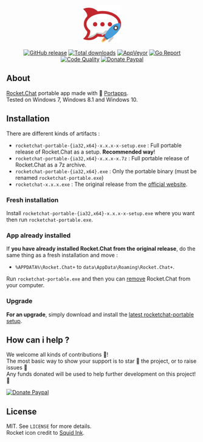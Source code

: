 <p align="center"><a href="https://github.com/portapps/rocketchat-portable" target="_blank"><img width="100" src="https://github.com/portapps/rocketchat-portable/blob/master/res/papp.png"></a></p>

<p align="center">
  <a href="https://github.com/portapps/rocketchat-portable/releases/latest"><img src="https://img.shields.io/github/release/portapps/rocketchat-portable.svg?style=flat-square" alt="GitHub release"></a>
  <a href="https://github.com/portapps/rocketchat-portable/releases/latest"><img src="https://img.shields.io/github/downloads/portapps/rocketchat-portable/total.svg?style=flat-square" alt="Total downloads"></a>
  <a href="https://ci.appveyor.com/project/crazy-max/rocketchat-portable"><img src="https://img.shields.io/appveyor/ci/crazy-max/rocketchat-portable.svg?style=flat-square" alt="AppVeyor"></a>
  <a href="https://goreportcard.com/report/github.com/portapps/rocketchat-portable"><img src="https://goreportcard.com/badge/github.com/portapps/rocketchat-portable?style=flat-square" alt="Go Report"></a>
  <a href="https://www.codacy.com/app/crazy-max/rocketchat-portable"><img src="https://img.shields.io/codacy/grade/8fa6391e00fc4a7e9eb1b1108d5655a2.svg?style=flat-square" alt="Code Quality"></a>
  <a href="https://www.paypal.com/cgi-bin/webscr?cmd=_s-xclick&hosted_button_id=WQD7AQGPDEPSG"><img src="https://img.shields.io/badge/donate-paypal-7057ff.svg?style=flat-square" alt="Donate Paypal"></a>
</p>

## About

[Rocket.Chat](https://rocket.chat/) portable app made with 🚀 [Portapps](https://github.com/portapps).<br />
Tested on Windows 7, Windows 8.1 and Windows 10.

## Installation

There are different kinds of artifacts :

* `rocketchat-portable-{ia32,x64}-x.x.x-x-setup.exe` : Full portable release of Rocket.Chat as a setup. **Recommended way**!
* `rocketchat-portable-{ia32,x64}-x.x.x-x.7z` : Full portable release of Rocket.Chat as a 7z archive.
* `rocketchat-portable-{ia32,x64}.exe` : Only the portable binary (must be renamed `rocketchat-portable.exe`)
* `rocketchat-x.x.x.exe` : The original release from the [official website](https://rocket.chat/download).

### Fresh installation

Install `rocketchat-portable-{ia32,x64}-x.x.x-x-setup.exe` where you want then run `rocketchat-portable.exe`.

### App already installed

If **you have already installed Rocket.Chat from the original release**, do the same thing as a fresh installation and move :

* `%APPDATA%\Rocket.Chat+` to `data\AppData\Roaming\Rocket.Chat+`.

Run `rocketchat-portable.exe` and then you can [remove](https://support.microsoft.com/en-us/instantanswers/ce7ba88b-4e95-4354-b807-35732db36c4d/repair-or-remove-programs) Rocket.Chat from your computer.

### Upgrade

**For an upgrade**, simply download and install the [latest rocketchat-portable setup](https://github.com/portapps/rocketchat-portable/releases/latest).

## How can i help ?

We welcome all kinds of contributions :raised_hands:!<br />
The most basic way to show your support is to star :star2: the project, or to raise issues :speech_balloon:<br />
Any funds donated will be used to help further development on this project! :gift_heart:

[![Donate Paypal](https://raw.githubusercontent.com/portapps/portapps/master/res/paypal.png)](https://www.paypal.com/cgi-bin/webscr?cmd=_s-xclick&hosted_button_id=WQD7AQGPDEPSG)

## License

MIT. See `LICENSE` for more details.<br />
Rocket icon credit to [Squid Ink](http://thesquid.ink).
